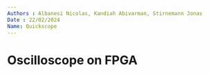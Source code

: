 ```yaml
---
Authors : Albanesi Nicolas, Kandiah Abivarman, Stirnemann Jonas
Date : 22/02/2024
Name: Quickscope
---
```


# Oscilloscope on FPGA